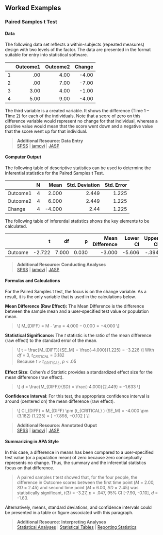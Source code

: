 ## Worked Examples

### Paired Samples t Test

#### Data

The following data set reflects a within-subjects (repeated measures) design with two levels of the factor. The data are presented in the format suitable for entry into statistical software.

|     | Outcome1 | Outcome2 | Change   |
|-----|---------:|---------:|---------:|
| 1   | .00      | 4.00     | -4.00    |
| 2   | .00      | 7.00     | -7.00    |
| 3   | 3.00     | 4.00     | -1.00    |
| 4   | 5.00     | 9.00     | -4.00    |

The third variable is a created variable. It shows the difference (Time 1 – Time 2) for each of the individuals. Note that a score of zero on this difference variable would represent no change for that individual, whereas a positive value would mean that the score went down and a negative value that the score went up for that individual.

> **Additional Resource: Data Entry**  
[SPSS](https://cwendorf.github.io/Sourcebook/SPSS/using-software/) | 
[jamovi](https://cwendorf.github.io/Sourcebook/jamovi/using-software/) | 
[JASP](https://cwendorf.github.io/Sourcebook/JASP/using-software/)

#### Computer Output

The following table of descriptive statistics can be used to determine the inferential statistics for the Paired Samples t Test.

|          | N   | Mean  | Std. Deviation | Std. Error |
|----------|----:|------:|---------------:|-----------:|
| Outcome1 | 4   | 2.000 | 2.449          | 1.225      |
| Outcome2 | 4   | 6.000 | 2.449          | 1.225      |
| Change   | 4   | -4.000 | 2.44          | 1.225      |

The following table of inferential statistics shows the key elements to be calculated.

|         | t         |	df	  | p     | Mean Difference | Lower CI | Upper CI | Cohen's d | 
|---------|----------:|------:|------:|----------------:|---------:|---------:|----------:|
| Outcome |	   -2.722 | 7.000 | 0.030 |          -3.000 |   -5.606 |    -.394 |     -.963 |

> **Additional Resource: Conducting Analyses**   
[SPSS](https://cwendorf.github.io/Sourcebook/SPSS/using-software/) | 
[jamovi](https://cwendorf.github.io/Sourcebook/jamovi/using-software/) | 
[JASP](https://cwendorf.github.io/Sourcebook/JASP/using-software/)

#### Formulas and Calculations

For the Paired Samples t test, the focus is on the change variable. As a result, it is the only variable that is used in the calculations below.

**Mean Difference (Raw Effect):** The Mean Difference is the difference between the sample mean and a user-specified test value or population mean.

> \\[ M_{DIFF} = M - \mu = 4.000 − 0.000 = −4.000 \\]

**Statistical Significance:** The *t* statistic is the ratio of the mean difference (raw effect) to the standard error of the mean.

> \\[ t = \frac{M_{DIFF}}{SE_M} = \frac{-4.000}{1.225} = -3.226 \\]
> With *df* = 3, *t<sub>CRITICAL</sub>* = 3.182  
> Because *t* > *t<sub>CRITICAL</sub>*, *p* < .05

**Effect Size:** Cohen’s *d* Statistic provides a standardized effect size for the mean difference (raw effect).

> \\[ d = \frac{M_{DIFF}}{SD} = \frac{-4.000}{2.449} = -1.633 \\]

**Confidence Interval:** For this test, the appropriate confidence interval is around (centered on) the mean difference (raw effect).

> \\[ CI_{DIFF} = M_{DIFF} \pm (t_{CRITICAL} ) (SE_M) = -4.000 \pm (3.182) (1.225) = [ −7.898, −0.102 ] \\]

> **Additional Resource: Annotated Ouput**  
[SPSS](https://cwendorf.github.io/Sourcebook/SPSS/annotated-output/) | 
[jamovi](https://cwendorf.github.io/Sourcebook/jamovi/annotated-output/) | 
[JASP](https://cwendorf.github.io/Sourcebook/JASP/annotated-output/)

#### Summarizing in APA Style

In this case, a difference in means has been compared to a user-specified test value (or a population mean) of zero because zero conceptually represents no change. Thus, the summary and the inferential statistics focus on that difference.

> A paired samples *t* test showed that, for the four people, the difference in Outcome scores between the first time point (*M* = 2.00, *SD* = 2.45) and second time point (*M* = 6.00, *SD* = 2.45) was statistically significant, *t*(3) = -3.27, *p* = .047, 95% CI \[-7.90, -0.10\], *d* = -1.63.

Alternatively, means, standard deviations, and confidence intervals could be presented in a table or figure associated with this paragraph.

> **Additional Resource: Interpreting Analyses**   
[Statistical Analyses](https://cwendorf.github.io/Sourcebook/Methods/statistical-analyses/) | 
[Statistical Tables](https://cwendorf.github.io/Sourcebook/Methods/statistical-tables/) | 
[Reporting Statistics](https://cwendorf.github.io/Sourcebook/Methods/reporting-statistics/)
